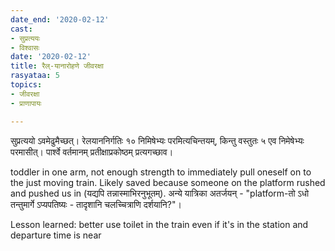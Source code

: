 ```yaml
---
date_end: '2020-02-12'
cast:
- सुप्रत्ययः
- विश्वासः
date: '2020-02-12'
title: रैल्-यानारोहणे जीवरक्षा
rasyataa: 5
topics:
- जीवरक्षा
- प्राणापायः

---
```


सुप्रत्ययो ऽवमेढुमैच्छत्। रेलयाननिर्गतिः १० निमिषेभ्यः परमित्यचिन्तयम्, किन्तु वस्तुतः ५ एव निमेषेभ्यः परमासीत्। पार्श्वे वर्तमानम् प्रतीक्षाप्रकोष्ठम् प्रत्यगच्छाव।

toddler in one arm, not enough strength to immediately pull oneself on to the just moving train. Likely saved because someone on the platform rushed and pushed us in (यद्यपि तन्नास्माभिरनुभूतम्). अन्ये यात्रिका अतर्जयन् - "platform-तो ऽधो तन्तुमार्गे ऽप्यपतिष्यः - तादृशानि चलच्चित्राणि दर्शयानि?"।

Lesson learned: better use toilet in the train even if it's in the station and departure time is near